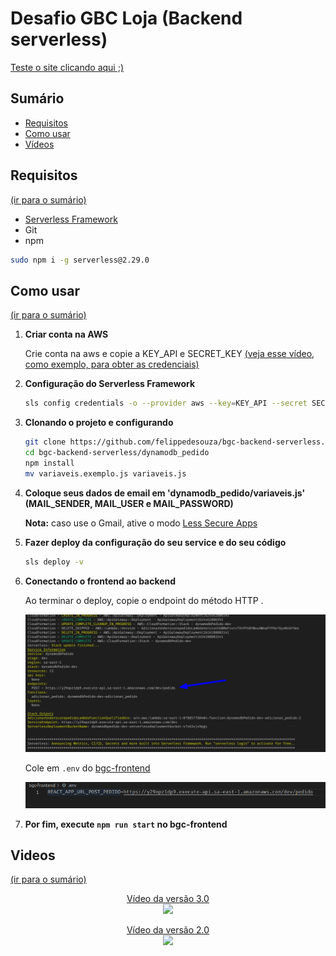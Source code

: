 # Desafio GBC Loja (Backend serverless)

[Teste o site clicando aqui ;)](http://bgc-frontend.s3-website-sa-east-1.amazonaws.com/)

## Sumário

- [Requisitos](#requisitos)
- [Como usar](#como-usar)
- [Vídeos](#videos)

## Requisitos
[(ir para o sumário)](#sumário)

- [Serverless Framework](https://www.serverless.com/framework/docs/getting-started/)
- Git
- npm

```bash
sudo npm i -g serverless@2.29.0
```

## Como usar
[(ir para o sumário)](#sumário)

1. **Criar conta na AWS**

   Crie conta na aws e copie a KEY_API e SECRET_KEY [(veja esse vídeo, como exemplo, para obter as credenciais)](https://www.youtube.com/watch?v=KngM5bfpttA)

2. **Configuração do Serverless Framework**

   ```bash
   sls config credentials -o --provider aws --key=KEY_API --secret SECRET_KEY
   ```

3. **Clonando o projeto e configurando**

   ```bash
   git clone https://github.com/felippedesouza/bgc-backend-serverless.git
   cd bgc-backend-serverless/dynamodb_pedido
   npm install
   mv variaveis.exemplo.js variaveis.js
   ```

4. **Coloque seus dados de email em 'dynamodb_pedido/variaveis.js' (MAIL_SENDER, MAIL_USER e MAIL_PASSWORD)**

   **Nota:** caso use o Gmail, ative o modo [Less Secure Apps](https://devanswers.co/allow-less-secure-apps-access-gmail-account/)

5. **Fazer deploy da configuração do seu service e do seu código**

   ```bash
   sls deploy -v
   ```

5. **Conectando o frontend ao backend**

   Ao terminar o deploy, copie o endpoint do método HTTP .

   ![](./img/sls-1.png)

   Cole em `.env` do [bgc-frontend](https://github.com/felippedesouza/bgc-frontend/blob/main/.env.exemplo)

   ![](./img/sls-2.png)

6. **Por fim, execute `npm run start` no bgc-frontend**

## Videos
[(ir para o sumário)](#sumário)

<p align="center">
   <a href="https://youtu.be/_owP1BYJytY"> 
      Vídeo da versão 3.0 <br>
      <img src="https://img.youtube.com/vi/_owP1BYJytY/0.jpg" />
   </a>
</p>

<p align="center">
   <a href="https://youtu.be/kWpBPtolxFw"> 
      Vídeo da versão 2.0 <br>
      <img src="https://img.youtube.com/vi/kWpBPtolxFw/0.jpg" />
   </a>
</p>
